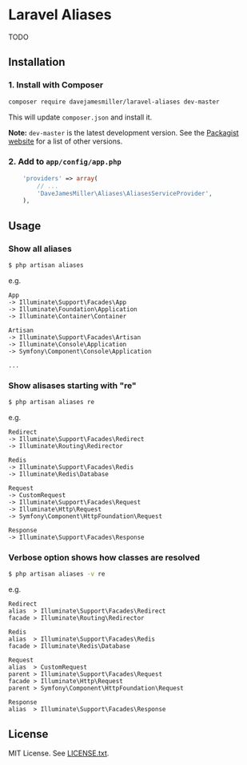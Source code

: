 # Laravel Aliases

TODO

## Installation

### 1. Install with Composer
```bash
composer require davejamesmiller/laravel-aliases dev-master
```

This will update `composer.json` and install it.

**Note:** `dev-master` is the latest development version.
See the [Packagist website][1] for a list of other versions.

### 2. Add to `app/config/app.php`
```php
    'providers' => array(
        // ...
        'DaveJamesMiller\Aliases\AliasesServiceProvider',
    ),
```

## Usage
### Show all aliases
```bash
$ php artisan aliases
```

e.g.

```
App
-> Illuminate\Support\Facades\App
-> Illuminate\Foundation\Application
-> Illuminate\Container\Container

Artisan
-> Illuminate\Support\Facades\Artisan
-> Illuminate\Console\Application
-> Symfony\Component\Console\Application

...
```

### Show alisases starting with "re"
```bash
$ php artisan aliases re
```

e.g.

```
Redirect
-> Illuminate\Support\Facades\Redirect
-> Illuminate\Routing\Redirector

Redis
-> Illuminate\Support\Facades\Redis
-> Illuminate\Redis\Database

Request
-> CustomRequest
-> Illuminate\Support\Facades\Request
-> Illuminate\Http\Request
-> Symfony\Component\HttpFoundation\Request

Response
-> Illuminate\Support\Facades\Response
```

### Verbose option shows how classes are resolved
```bash
$ php artisan aliases -v re
```

e.g.

```
Redirect
alias  > Illuminate\Support\Facades\Redirect
facade > Illuminate\Routing\Redirector

Redis
alias  > Illuminate\Support\Facades\Redis
facade > Illuminate\Redis\Database

Request
alias  > CustomRequest
parent > Illuminate\Support\Facades\Request
facade > Illuminate\Http\Request
parent > Symfony\Component\HttpFoundation\Request

Response
alias  > Illuminate\Support\Facades\Response
```

## License
MIT License. See [LICENSE.txt][2].

[1]: https://packagist.org/packages/davejamesmiller/laravel-aliases
[2]: LICENSE.txt

